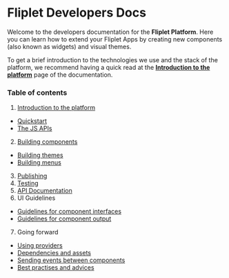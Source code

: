 # Fliplet Developers Docs

Welcome to the developers documentation for the **Fliplet Platform**. Here you can learn how to extend your Fliplet Apps by creating new components (also known as widgets) and visual themes.

To get a brief introduction to the technologies we use and the stack of the platform, we recommend having a quick read at the **[Introduction to the platform](Introduction.md)** page of the documentation.

### Table of contents

1. [Introduction to the platform](Introduction.md)
  * [Quickstart](Quickstart.md)
  * [The JS APIs](JS-APIs.md)
2. [Building components](Building-components.md)
  - [Building themes](Building-themes.md)
  - [Building menus](Building-menus.md)
3. [Publishing](Publishing.md)
4. [Testing](Testing-components.md)
5. [API Documentation](API-Documentation.md)
6. UI Guidelines
  - [Guidelines for component interfaces](UI-guidelines-interface.md)
  - [Guidelines for component output](UI-guidelines-build.md)
7. Going forward
  - [Using providers](components/Using-Providers.md)
  - [Dependencies and assets](Dependencies-and-assets.md)
  - [Sending events between components](Event-emitter.md)
  - [Best practises and advices](Best-practises.md)
